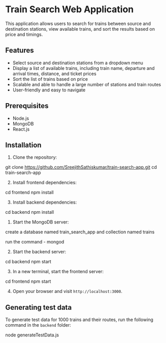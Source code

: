 # Train Search Web Application

This application allows users to search for trains between source and destination stations, view available trains, and sort the results based on price and timings.

## Features

- Select source and destination stations from a dropdown menu
- Display a list of available trains, including train name, departure and arrival times, distance, and ticket prices
- Sort the list of trains based on price
- Scalable and able to handle a large number of stations and train routes
- User-friendly and easy to navigate

## Prerequisites

- Node.js
- MongoDB
- React.js

## Installation

1. Clone the repository:

git clone https://github.com/SreejithSathiskumar/train-search-app.git
cd train-search-app

2. Install frontend dependencies:

cd frontend
npm install

3. Install backend dependencies:

cd backend
npm install

1. Start the MongoDB server:

create a database named train_search_app
and collection named trains

run the command - mongod

2. Start the backend server:

cd backend
npm start

3. In a new terminal, start the frontend server:

cd frontend
npm start

4. Open your browser and visit `http://localhost:3000`.

## Generating test data

To generate test data for 1000 trains and their routes, run the following command in the `backend` folder:

node generateTestData.js

